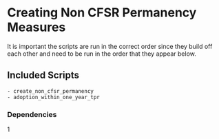 # Creating Non CFSR Permanency Measures
    
It is important the scripts are run in the correct order since they build off each other and need to be run in the order that they appear below.

## Included Scripts
    
    - create_non_cfsr_permanency
    - adoption_within_one_year_tpr

### Dependencies

1 

